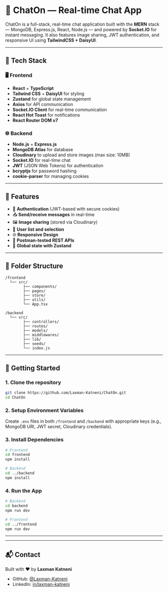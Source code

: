 # 💬 ChatOn — Real-time Chat App

ChatOn is a full-stack, real-time chat application built with the **MERN** stack — MongoDB, Express.js, React, Node.js — and powered by **Socket.IO** for instant messaging. It also features image sharing, JWT authentication, and responsive UI using **TailwindCSS + DaisyUI**.

---

## 🔧 Tech Stack

### 🖥️ Frontend

- **React** + **TypeScript**
- **Tailwind CSS** + **DaisyUI** for styling
- **Zustand** for global state management
- **Axios** for API communication
- **Socket.IO Client** for real-time communication
- **React Hot Toast** for notifications
- **React Router DOM v7**

### 🌐 Backend

- **Node.js** + **Express.js**
- **MongoDB Atlas** for database
- **Cloudinary** to upload and store images (max size: 10MB)
- **Socket.IO** for real-time chat
- **JWT** (JSON Web Tokens) for authentication
- **bcryptjs** for password hashing
- **cookie-parser** for managing cookies

---

## 🧩 Features

- 🔐 **Authentication** (JWT-based with secure cookies)
- 📤 **Send/receive messages** in real-time
- 🖼️ **Image sharing** (stored via Cloudinary)
- 👥 **User list and selection**
- 🌐 **Responsive Design**
- 🧪 **Postman-tested REST APIs**
- 🧠 **Global state with Zustand**

---

## 📁 Folder Structure

```
/frontend
  └── src/
        ├── components/
        ├── pages/
        ├── store/
        ├── utils/
        └── App.tsx

/backend
  └── src/
        ├── controllers/
        ├── routes/
        ├── models/
        ├── middlewares/
        ├── lib/
        ├── seeds/
        └── index.js
```

---

## 🚀 Getting Started

### 1. Clone the repository

```bash
git clone https://github.com/Laxman-Katneni/ChatOn.git
cd ChatOn
```

### 2. Setup Environment Variables

Create `.env` files in both `/frontend` and `/backend` with appropriate keys (e.g., MongoDB URI, JWT secret, Cloudinary credentials).

### 3. Install Dependencies

```bash
# Frontend
cd frontend
npm install

# Backend
cd ../backend
npm install
```

### 4. Run the App

```bash
# Backend
cd backend
npm run dev

# Frontend
cd ../frontend
npm run dev
```

---

---

## 📬 Contact

Built with ❤️ by **Laxman Katneni**

- GitHub: [@Laxman-Katneni](https://github.com/Laxman-Katneni)
- LinkedIn: [in/laxman-katneni](https://linkedin.com/in/laxman-katneni)
